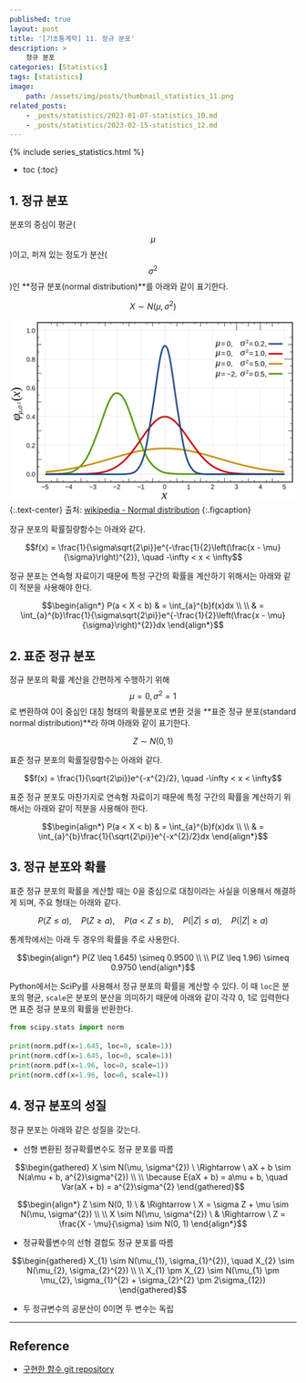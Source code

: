 ```yaml
---
published: true
layout: post
title: '[기초통계학] 11. 정규 분포'
description: >
    정규 분포
categories: [Statistics]
tags: [statistics]
image:
    path: /assets/img/posts/thumbnail_statistics_11.png
related_posts:
    - _posts/statistics/2023-01-07-statistics_10.md
    - _posts/statistics/2023-02-15-statistics_12.md
---
```

{% include series_statistics.html %}
* toc
{:toc}

## 1. 정규 분포

분포의 중심이 평균($$\mu$$)이고, 퍼져 있는 정도가 분산($$\sigma^{2}$$)인 **정규 분포(normal distribution)**를 아래와 같이 표기한다.  

$$X \sim N(\mu, \sigma^{2})$$

![Normal_Distribution_PDF](/assets/img/posts/Normal_Distribution_PDF.svg)
{:.text-center}
출처: [wikipedia - Normal distribution](https://en.wikipedia.org/wiki/Normal_distribution)
{:.figcaption}

정규 분포의 확률질량함수는 아래와 같다.  

$$f(x) = \frac{1}{\sigma\sqrt{2\pi}}e^{-\frac{1}{2}\left(\frac{x - \mu}{\sigma}\right)^{2}}, \quad -\infty < x < \infty$$

정규 분포는 연속형 자료이기 때문에 특정 구간의 확률을 계산하기 위해서는 아래와 같이 적분을 사용해야 한다.  

$$\begin{align*}
P(a < X < b) & = \int_{a}^{b}f(x)dx \\
\\
& = \int_{a}^{b}\frac{1}{\sigma\sqrt{2\pi}}e^{-\frac{1}{2}\left(\frac{x - \mu}{\sigma}\right)^{2}}dx
\end{align*}$$

## 2. 표준 정규 분포

정규 분포의 확률 계산을 간편하게 수행하기 위해 $$\mu = 0, \sigma^{2} = 1$$로 변환하여 0이 중심인 대칭 형태의 확률분포로 변환 것을 **표준 정규 분포(standard normal distribution)**라 하며 아래와 같이 표기한다.  

$$Z \sim N(0, 1)$$

표준 정규 분포의 확률질량함수는 아래와 같다.  

$$f(x) = \frac{1}{\sqrt{2\pi}}e^{-x^{2}/2}, \quad -\infty < x < \infty$$

표준 정규 분포도 마찬가지로 연속형 자료이기 때문에 특정 구간의 확률을 계산하기 위해서는 아래와 같이 적분을 사용해야 한다.  

$$\begin{align*}
P(a < X < b) & = \int_{a}^{b}f(x)dx \\
\\
& = \int_{a}^{b}\frac{1}{\sqrt{2\pi}}e^{-x^{2}/2}dx
\end{align*}$$

## 3. 정규 분포와 확률

표준 정규 분포의 확률을 계산할 때는 0을 중심으로 대칭이라는 사실을 이용해서 해결하게 되며, 주요 형태는 아래와 같다.  

$$P(Z \leq a), \quad P(Z \geq a), \quad P(a < Z \leq b), \quad P(\vert Z \vert \leq a), \quad P(\vert Z \vert \geq a)$$

통계학에서는 아래 두 경우의 확률을 주로 사용한다.  

$$\begin{align*}
P(Z \leq 1.645) \simeq 0.9500 \\
\\
P(Z \leq 1.96) \simeq 0.9750
\end{align*}$$

Python에서는 SciPy를 사용해서 정규 분포의 확률을 계산할 수 있다. 이 때 `loc`은 분포의 평균, `scale`은 분포의 분산을 의미하기 때문에 아래와 같이 각각 0, 1로 입력한다면 표준 정규 분포의 확률을 반환한다.  

```python
from scipy.stats import norm

print(norm.pdf(x=1.645, loc=0, scale=1))
print(norm.cdf(x=1.645, loc=0, scale=1))
print(norm.pdf(x=1.96, loc=0, scale=1))
print(norm.cdf(x=1.96, loc=0, scale=1))
```

## 4. 정규 분포의 성질

정규 분포는 아래와 같은 성질을 갖는다.  

- 선형 변환된 정규확률변수도 정규 분포를 따름

$$\begin{gathered}
X \sim N(\mu, \sigma^{2}) \ \Rightarrow \ aX + b \sim N(a\mu + b, a^{2}\sigma^{2}) \\
\\
\because E(aX + b) = a\mu + b, \quad Var(aX + b) = a^{2}\sigma^{2}
\end{gathered}$$

$$\begin{align*}
Z \sim N(0, 1) \ & \Rightarrow \ X = \sigma Z + \mu \sim N(\mu, \sigma^{2}) \\
\\
X \sim N(\mu, \sigma^{2}) \ & \Rightarrow \ Z = \frac{X - \mu}{\sigma} \sim N(0, 1)
\end{align*}$$

- 정규확률변수의 선형 결합도 정규 분포를 따름

$$\begin{gathered}
X_{1} \sim N(\mu_{1}, \sigma_{1}^{2}), \quad X_{2} \sim N(\mu_{2}, \sigma_{2}^{2}) \\
\\
X_{1} \pm X_{2} \sim N(\mu_{1} \pm \mu_{2}, \sigma_{1}^{2} + \sigma_{2}^{2} \pm 2\sigma_{12})
\end{gathered}$$

- 두 정규변수의 공분산이 0이면 두 변수는 독립

---
## Reference
- [구현한 함수 git repository](https://github.com/djccnt15/mathematics)